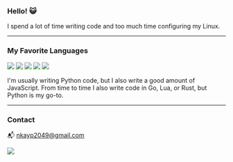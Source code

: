### **Hello!** 😺
I spend a lot of time writing code and too much time configuring my Linux.

---

### **My Favorite Languages**
![](https://raw.githubusercontent.com/abranhe/programming-languages-logos/master/src/python/python_32x32.png)
![](https://raw.githubusercontent.com/abranhe/programming-languages-logos/master/src/javascript/javascript_32x32.png)
![](https://raw.githubusercontent.com/abranhe/programming-languages-logos/master/src/go-old/go-old_32x32.png)
![](https://raw.githubusercontent.com/abranhe/programming-languages-logos/master/src/lua/lua_32x32.png)
![](https://raw.githubusercontent.com/rust-lang/rust-artwork/master/logo/rust-logo-32x32.png)

I'm usually writing Python code, but I also write a good amount of JavaScript. From time to time I also write code in Go, Lua, or Rust, but Python is my go-to.

---

### **Contact**
📬 nkayp2049@gmail.com

[![](https://img.shields.io/badge/GPG&nbsp;🔑-0x6B4790D645B092F7-blue)](https://github.com/nkayp.gpg)
